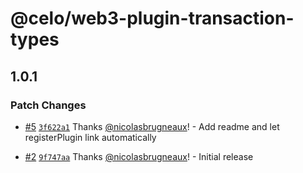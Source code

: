 # @celo/web3-plugin-transaction-types

## 1.0.1

### Patch Changes

- [#5](https://github.com/celo-org/web3-plugin-transaction-types/pull/5) [`3f622a1`](https://github.com/celo-org/web3-plugin-transaction-types/commit/3f622a1ffa64c810ec809770c06a4f7e16fec563) Thanks [@nicolasbrugneaux](https://github.com/nicolasbrugneaux)! - Add readme and let registerPlugin link automatically

- [#2](https://github.com/celo-org/web3-plugin-transaction-types/pull/2) [`9f747aa`](https://github.com/celo-org/web3-plugin-transaction-types/commit/9f747aa93b1b62ea5088792a950d5e9d0b719577) Thanks [@nicolasbrugneaux](https://github.com/nicolasbrugneaux)! - Initial release
